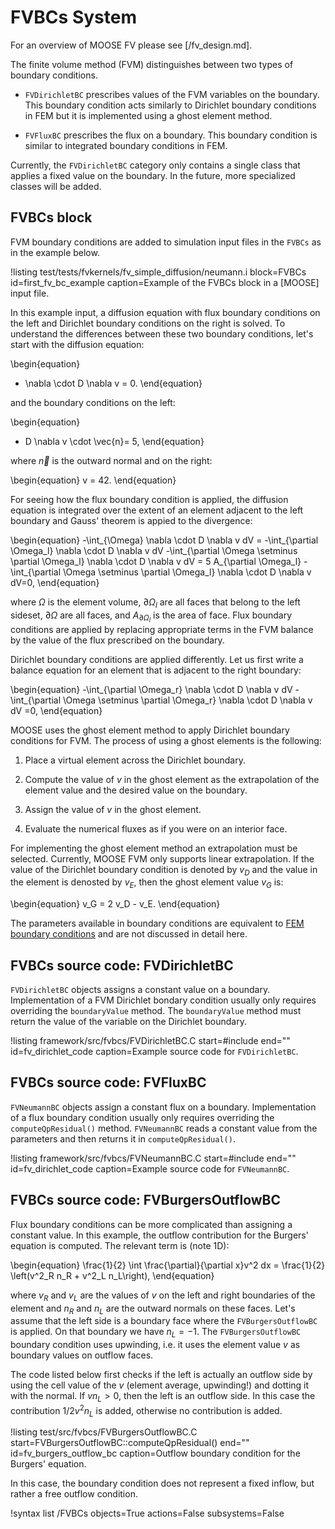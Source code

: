 # FVBCs System

For an overview of MOOSE FV please see [/fv_design.md].

The finite volume method (FVM) distinguishes between two types of boundary conditions.

* `FVDirichletBC` prescribes values of the FVM variables on the boundary. This boundary condition acts similarly to Dirichlet boundary conditions in FEM but it is implemented
using a ghost element method.

* `FVFluxBC` prescribes the flux on a boundary. This boundary condition is similar to
integrated boundary conditions in FEM.

Currently, the `FVDirichletBC` category only contains a single class
that applies a fixed value on the boundary. In the future, more specialized
classes will be added.

## FVBCs block

FVM boundary conditions are added to simulation input files in the `FVBCs` as in the example below.

!listing test/tests/fvkernels/fv_simple_diffusion/neumann.i
         block=FVBCs
         id=first_fv_bc_example
         caption=Example of the FVBCs block in a [MOOSE] input file.

In this example input, a diffusion equation with flux boundary conditions on the left and Dirichlet boundary conditions on the right is solved. To understand the differences between
these two boundary conditions, let's start with the diffusion equation:

\begin{equation}
  - \nabla \cdot D \nabla v = 0.
\end{equation}

and the boundary conditions on the left:

\begin{equation}
  - D  \nabla v \cdot \vec{n}= 5,
\end{equation}

where $\vec{n}$ is the outward normal and on the right:

\begin{equation}
  v = 42.
\end{equation}

For seeing how the flux boundary condition is applied, the diffusion equation is integrated
over the extent of an element adjacent to the left boundary and Gauss' theorem is appied to the divergence:

\begin{equation}
  -\int_{\Omega} \nabla \cdot D \nabla v dV =
  -\int_{\partial \Omega_l} \nabla \cdot D \nabla v dV
  -\int_{\partial \Omega \setminus \partial \Omega_l} \nabla \cdot D \nabla v dV
  = 5 A_{\partial \Omega_l}
  -\int_{\partial \Omega \setminus \partial \Omega_l} \nabla \cdot D \nabla v dV=0,
\end{equation}

where $\Omega$ is the element volume, $\partial \Omega_l$ are all faces that belong to the left sideset, $\partial \Omega$ are all faces, and $A_{\partial \Omega_l}$ is the area of face.
Flux boundary conditions are applied by replacing appropriate terms in the FVM balance by the value of the flux prescribed on the boundary.

Dirichlet boundary conditions are applied differently. Let us first write a balance equation for an element that is adjacent to the right boundary:

\begin{equation}
  -\int_{\partial \Omega_r} \nabla \cdot D \nabla v dV
  -\int_{\partial \Omega \setminus \partial \Omega_r} \nabla \cdot D \nabla v dV  =0,
\end{equation}

MOOSE uses the ghost element method to apply Dirichlet boundary conditions for FVM.
The process of using a ghost elements is the following:

1. Place a virtual element across the Dirichlet boundary.

2. Compute the value of $v$ in the ghost element as the extrapolation of the element value and the desired value on the boundary.

3. Assign the value of $v$ in the ghost element.

4. Evaluate the numerical fluxes as if you were on an interior face.

For implementing the ghost element method an extrapolation must be selected. Currently,
MOOSE FVM only supports linear extrapolation. If the value of the Dirichlet boundary condition is denoted by $v_D$ and the value in the element is denosted by $v_E$, then the ghost element value $v_G$ is:

\begin{equation}
  v_G = 2 v_D - v_E.
\end{equation}

The parameters available in boundary conditions are equivalent to [FEM boundary conditions](syntax/BCs/index.md) and are not discussed in detail here.

## FVBCs source code: FVDirichletBC

`FVDirichletBC` objects assigns a constant value on a boundary.
Implementation of a FVM Dirichlet bondary condition usually only requires overriding the
`boundaryValue` method. The `boundaryValue` method must return the value
of the variable on the Dirichlet boundary.

!listing framework/src/fvbcs/FVDirichletBC.C
         start=#include
         end=""
         id=fv_dirichlet_code
         caption=Example source code for `FVDirichletBC`.

## FVBCs source code: FVFluxBC

`FVNeumannBC` objects assign a constant flux on a boundary.
Implementation of a flux boundary condition usually only requires overriding
the `computeQpResidual()` method. `FVNeumannBC` reads a constant value from the
parameters and then returns it in `computeQpResidual()`.

!listing framework/src/fvbcs/FVNeumannBC.C
         start=#include
         end=""
         id=fv_dirichlet_code
         caption=Example source code for `FVNeumannBC`.

## FVBCs source code: FVBurgersOutflowBC

Flux boundary conditions can be more complicated than assigning
a constant value. In this example, the outflow contribution for
the Burgers' equation is computed. The relevant term is (note 1D):

\begin{equation}
\frac{1}{2}  \int \frac{\partial}{\partial x}v^2 dx
= \frac{1}{2}  \left(v^2_R n_R + v^2_L n_L\right),
\end{equation}

where $v_R$ and $v_L$ are the values of $v$ on the left and right
boundaries of the element and $n_R$ and $n_L$ are the outward normals on these
faces. Let's assume that the left side is a boundary face where the `FVBurgersOutflowBC` is applied. On that boundary we have $n_L = -1$.
The `FVBurgersOutflowBC` boundary condition uses upwinding, i.e. it uses the element value $v$
as boundary values on outflow faces.

The code listed below first checks if the left is actually an outflow side by using the cell value of the $v$ (element average, upwinding!) and dotting it with the normal. If $v n_L > 0$, then the left is an outflow side.
In this case the contribution $1/2 v^2 n_L$ is added, otherwise no contribution is added.

!listing test/src/fvbcs/FVBurgersOutflowBC.C
         start=FVBurgersOutflowBC::computeQpResidual()
         end=""
         id=fv_burgers_outflow_bc
         caption=Outflow boundary condition for the Burgers' equation.

In this case, the boundary condition does not represent a fixed inflow, but rather
a free outflow condition.

!syntax list /FVBCs objects=True actions=False subsystems=False
